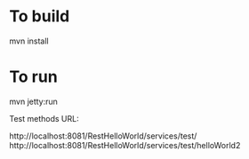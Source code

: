 To build
========

mvn install

To run
======

mvn jetty:run

Test methods URL:

http://localhost:8081/RestHelloWorld/services/test/
http://localhost:8081/RestHelloWorld/services/test/helloWorld2
